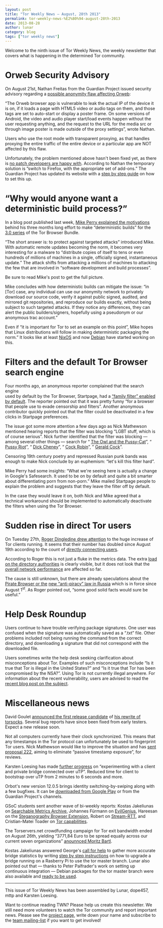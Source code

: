 ```yaml
---
layout: post
title: "Tor Weekly News — August, 28th 2013"
permalink: tor-weekly-news-%E2%80%94-august-28th-2013
date: 2013-08-28
author: lunar
category: blog
tags: ["tor weekly news"]
---
```


Welcome to the ninth issue of Tor Weekly News, the weekly newsletter that covers what is happening in the determined Tor community.

# Orweb Security Advisory

On August 21st, Nathan Freitas from the Guardian Project issued security advisory regarding a [possible anonymity flaw affecting Orweb](https://lists.torproject.org/pipermail/tor-talk/2013-August/029503.html):

“The Orweb browser app is vulnerable to leak the actual IP of the device it is on, if it loads a page with HTML5 video or audio tags on them, and those tags are set to auto-start or display a poster frame. On some versions of Android, the video and audio player start/load events happen without the user requesting anything, and the request to the URL for the media src or through image poster is made outside of the proxy settings”, wrote Nathan.

Users who use the root mode with transparent proxying, as that handles proxying the entire traffic of the entire device or a particular app are NOT affected by this flaw.

Unfortunately, the problem mentioned above hasn't been fixed yet, as there is [no patch developers are happy with](https://lists.torproject.org/pipermail/news-team/2013-August/000019.html). According to Nathan the temporary solution is ”switch to Firefox, with the appropriate set of add-ons.” The Guardian Project has updated its website with a [step by step guide](https://guardianproject.info/apps/proxymob-firefox-add-on/) on how to set this up.

# “Why would anyone want a deterministic build process?”

In a blog post published last week, [Mike Perry explained the motivations](https://blog.torproject.org/blog/deterministic-builds-part-one-cyberwar-and-global-compromise) behind his three months long effort to make “deterministic builds” for the [3.0 series](https://blog.torproject.org/category/tags/tbb-30) of the Tor Browser Bundle.

“The short answer is: to protect against targeted attacks” introduced Mike. With automatic remote updates becoming the norm, it becomes very interesting for a malware to “distribute copies of itself to tens or even hundreds of millions of machines in a single, officially signed, instantaneous update.” The attack shifts from attacking a millions of machines to attacking the few that are involved in “software development and build processes”.

Be sure to read Mike's post to get the full picture.

Mike concludes with how deterministic builds can mitigate the issue: “in [Tor] case, any individual can use our anonymity network to privately download our source code, verify it against public signed, audited, and mirrored git repositories, and reproduce our builds exactly, without being subject to such targeted attacks. If they notice any differences, they can alert the public builders/signers, hopefully using a pseudonym or our anonymous trac account.”

Even if “it is important for Tor to set an example on this point”, Mike hopes that Linux distributions will follow in making deterministic packaging the norm.” It looks like at least [NixOS](http://lists.science.uu.nl/pipermail/nix-dev/2013-June/011357.html) and now [Debian](https://wiki.debian.org/ReproducibleBuilds) have started working on this.

# Filters and the default Tor Browser search engine

Four months ago, an anonymous reporter complained that the search engine  
used by default by the Tor Browser, Startpage, had a [“family filter” enabled by default](https://bugs.torproject.org/8839). The reporter pointed out that it was pretty funny “for a browser that people use to evade censorship and filters”. Another anonymous contributor quickly pointed out that the filter could be deactivated in a few clicks in Startpage preferences.

The issue got some more attention a few days ago as Nick Mathewson mentioned hearing reports that the filter was blocking “LGBT stuff, which is of course serious”. Nick further identified that the filter was blocking — among several other things — search for “ [The Owl and the Pussy-Cat](https://en.wikipedia.org/wiki/The_Owl_and_the_Pussycat)”, “ [Pussy Riot](https://en.wikipedia.org/wiki/Pussy_Riot)”, “ [Dick Cheney](https://en.wikipedia.org/wiki/Dick_Cheney)”, “ [Cock Robin](https://en.wikipedia.org/wiki/Cock_Robin_%28band%29)”, ” [Gerald Cock](https://en.wikipedia.org/wiki/Gerald_Cock)”.

Censoring 19th century poetry and repressed Russian punk bands was enough to make Nick conclude by an euphemism: “let's kill this filter hard”.

Mike Perry had some insights: “What we're seeing here is actually a change in Google's Safesearch. It used to be on by default and quite a bit smarter about differentiating porn from non-porn.” Mike mailed Startpage people to explain the problem and suggests that they leave the filter off by default.

In the case they would leave it on, both Nick and Mike agreed that a technical workaround should be implemented to automatically deactivate the filters when using the Tor Browser.

# Sudden rise in direct Tor users

On Tuesday 27th, [Roger Dingledine drew attention](https://lists.torproject.org/pipermail/tor-talk/2013-August/029582.html) to the huge increase of Tor clients running. It seems that their number has doubled since August 19th according to the count of [directly connecting users](https://metrics.torproject.org/users.html?graph=direct-users&start=2013-05-29&end=2013-08-27&country=all&events=off#direct-users).

According to Roger this is not just a fluke in the metrics data. The extra [load on the directory authorities](https://metrics.torproject.org/network.html#dirbytes) is clearly visible, but it does not look that the [overall network performance](https://metrics.torproject.org/performance.html) are affected so far.

The cause is still unknown, but there are already speculations about the [Pirate Browser or the](https://lists.torproject.org/pipermail/tor-talk/2013-August/029584.html) [new “anti-piracy” law in Russia](https://lists.torproject.org/pipermail/tor-talk/2013-August/029583.html) which is in force since August 1<sup>st</sup>. As Roger pointed out, “some good solid facts would sure be useful.”

# Help Desk Roundup

Users continue to have trouble verifying package signatures. One user was confused when the signature was automatically saved as a “.txt” file. Other problems included not being running the command from the correct directory, and downloading a signature that did not correspond with the downloaded file.

Users sometimes write the help desk seeking clarification about misconceptions about Tor. Examples of such misconceptions include “Is it true that Tor is illegal in the United States?” and “Is it true that Tor has been compromised by the NSA?”. Using Tor is not currently illegal anywhere. For information about the recent vulnerability, users are advised to read the [recent blog post on the subject](https://blog.torproject.org/blog/hidden-services-current-events-and-freedom-hosting).

# Miscellaneous news

David Goulet [announced the first release candidate](https://lists.torproject.org/pipermail/tor-dev/2013-August/005319.html) of [his rewrite of torsocks](https://github.com/dgoulet/torsocks). Several bug reports have since been fixed from early testers. Expect a new release soon.

Not all computers currently have their clock synchronized. This means that any timestamps in the Tor protocol can unfortunately be used to fingerprint Tor users. Nick Mathewson would like to improve the situation and has [sent proposal 222](https://lists.torproject.org/pipermail/tor-dev/2013-August/005302.html), aiming to eliminate “passive timestamp exposure”, for reviews.

Karsten Loesing has made [further progress](https://bugs.torproject.org/9166#comment:25) on “experimenting with a client and private bridge connected over uTP”. Reduced time for client to bootstrap over uTP from 2 minutes to 6 seconds and more.

Orbot's new version 12.0.5 brings identity switching-by-swiping along with a few bugfixes. It can be [downloaded from Google Play](https://play.google.com/store/apps/details?id=org.torproject.android) or from the Guardian Project's channels.

GSoC students sent another wave of bi-weekly reports: Kostas Jakeliunas on [Searchable Metrics Archive](https://lists.torproject.org/pipermail/tor-dev/2013-August/005310.html), Johannes Fürmann on [EvilGenius](https://lists.torproject.org/pipermail/tor-dev/2013-August/005317.html), Hareesan on the [Steganography Browser Extension](https://lists.torproject.org/pipermail/tor-dev/2013-August/005320.html), Robert on [Stream-RTT](https://lists.torproject.org/pipermail/tor-dev/2013-August/005323.html), and Cristian-Matei Toader on [Tor capabilities](https://lists.torproject.org/pipermail/tor-dev/2013-August/005327.html).

The Torservers.net crowdfunding campaign for Tor exit bandwidth ended on August 26th, yielding “3771,84 Euro to be spread equally across our current seven organizations” [anounnced Moritz Bartl](https://lists.torproject.org/pipermail/tor-relays/2013-August/002544.html).

Kostas Jakeliunas answered George's [call for help](https://lists.torproject.org/pipermail/tor-relays/2013-August/002477.html) to gather more accurate bridge statistics by writing [step by step instructions](https://lists.torproject.org/pipermail/tor-relays/2013-August/002500.html) on how to upgrade a bridge running on a Rasberry Pi to use the tor master branch. Lunar also pointed out that — thanks to Peter Palfrader's work on setting up continuous integration — Debian packages for the tor master branch were also available and [ready to be used](https://lists.torproject.org/pipermail/tor-relays/2013-August/002503.html).

* * *

This issue of Tor Weekly News has been assembled by Lunar, dope457, mttp and Karsten Loesing.

Want to continue reading TWN? Please help us create this newsletter. We still need more volunteers to watch the Tor community and report important news. Please see the [project page](https://trac.torproject.org/projects/tor/wiki/TorWeeklyNews), write down your name and subscribe to the [team mailing-list](https://lists.torproject.org/cgi-bin/mailman/listinfo/news-team) if you want to get involved!

